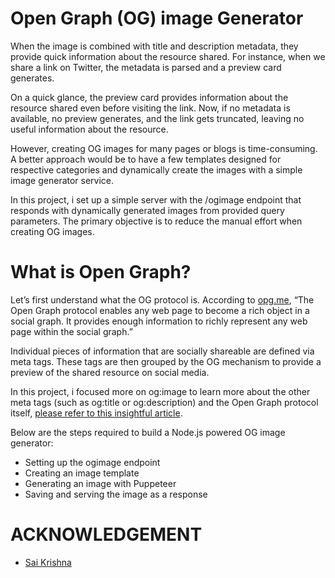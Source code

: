 # Open Graph (OG) image Generator

When the image is combined with title and description metadata, they provide quick information about the resource shared. For instance, when we share a link on Twitter, the metadata is parsed and a preview card generates.

On a quick glance, the preview card provides information about the resource shared even before visiting the link. Now, if no metadata is available, no preview generates, and the link gets truncated, leaving no useful information about the resource.

However, creating OG images for many pages or blogs is time-consuming. A better approach would be to have a few templates designed for respective categories and dynamically create the images with a simple image generator service.


In this project, i set up a simple server with the /ogimage endpoint that responds with dynamically generated images from provided query parameters. The primary objective is to reduce the manual effort when creating OG images.

# What is Open Graph?

Let’s first understand what the OG protocol is. According to [opg.me](https://ogp.me/), “The Open Graph protocol enables any web page to become a rich object in a social graph. It provides enough information to richly represent any web page within the social graph.”

Individual pieces of information that are socially shareable are defined via meta tags. These tags are then grouped by the OG mechanism to provide a preview of the shared resource on social media.

In this project, i focused more on og:image to learn more about the other meta tags (such as og:title or og:description) and the Open Graph protocol itself, [please refer to this insightful article](https://blog.logrocket.com/open-graph-sharable-social-media-previews/).

Below are the steps required to build a Node.js powered OG image generator:

- Setting up the ogimage endpoint
- Creating an image template
- Generating an image with Puppeteer
- Saving and serving the image as a response

# ACKNOWLEDGEMENT

- [Sai Krishna](https://blog.logrocket.com/create-open-graph-image-generator-node-js/)
